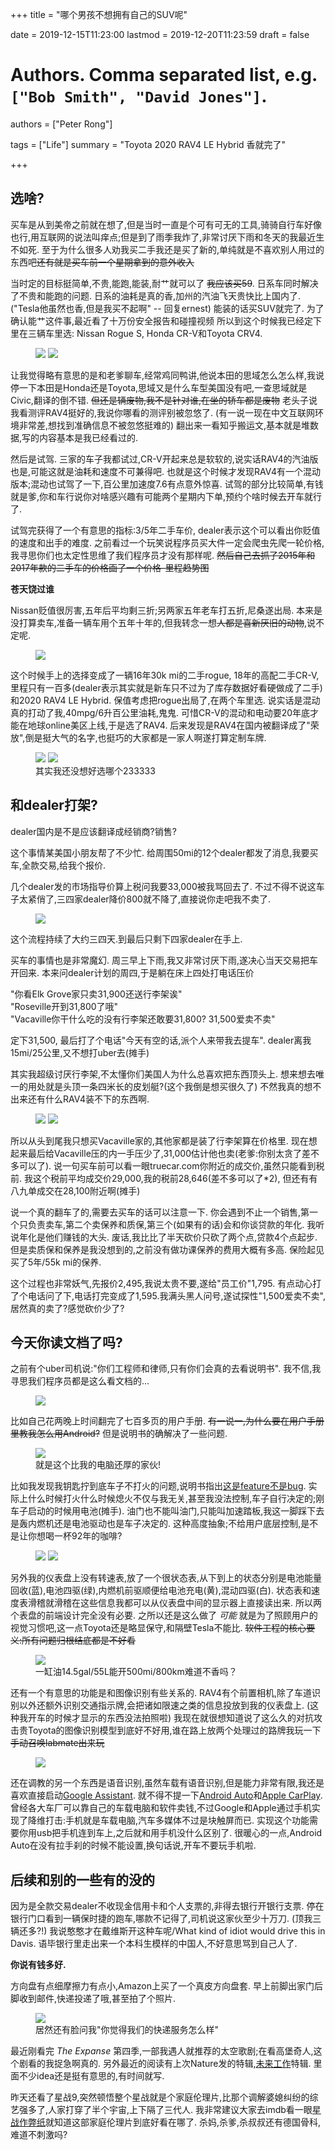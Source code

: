 +++
title = "哪个男孩不想拥有自己的SUV呢"

date = 2019-12-15T11:23:00
lastmod = 2019-12-20T11:23:59
draft = false

# Authors. Comma separated list, e.g. `["Bob Smith", "David Jones"]`.
authors = ["Peter Rong"]

tags = ["Life"]
summary = "Toyota 2020 RAV4 LE Hybrid 香就完了"

+++

## 选啥?

买车是从到美帝之前就在想了,但是当时一直是个可有可无的工具,骑骑自行车好像也行,用互联网的说法叫痒点;但是到了雨季我炸了,非常讨厌下雨和冬天的我最近生不如死.
至于为什么很多人劝我买二手我还是买了新的,单纯就是不喜欢别人用过的东西吧~~还有就是买车前一个星期拿到的意外收入~~

当时定的目标挺简单,不贵,能跑,能装,耐艹就可以了 ~~我应该买59~~.
日系车同时解决了不贵和能跑的问题.
日系的油耗是真的香,加州的汽油飞天贵快比上国内了.
("Tesla他虽然也香,但是我买不起啊" -- 回复ernest)
能装的话买SUV就完了.
为了确认能艹这件事,最近看了十万份安全报告和碰撞视频
所以到这个时候我已经定下里在三辆车里选: Nissan Rogue S, Honda CR-V和Toyota CRV4.

<figure>
  <img src="/img/post/rav4/rav4-front0.jpg"/>
  <img src="/img/post/rav4/rav4-front1.jpg"/>
</figure>

让我觉得略有意思的是和老爹聊车,经常鸡同鸭讲,他说本田的思域怎么怎么样,我说停一下本田是Honda还是Toyota,思域又是什么车型美国没有吧,一查思域就是Civic,翻译的倒不错.
~~但还是辆废物,我不是针对谁,在坐的轿车都是废物~~
老头子说我看测评RAV4挺好的,我说你哪看的测评别被忽悠了.
(有一说一现在中文互联网环境非常差,想找到准确信息不被忽悠挺难的)
翻出来一看知乎搬运文,基本就是堆数据,写的内容基本是我已经看过的.

然后是试驾.
三家的车子我都试过,CR-V开起来总是软软的,说实话RAV4的汽油版也是,可能这就是油耗和速度不可兼得吧.
也就是这个时候才发现RAV4有一个混动版本;混动也试驾了一下,百公里加速度7.6有点意外惊喜.
试驾的部分比较简单,有钱就是爹,你和车行说你对啥感兴趣有可能两个星期内下单,预约个啥时候去开车就行了.

试驾完获得了一个有意思的指标:3/5年二手车价, dealer表示这个可以看出你贬值的速度和出手的难度.
之前看过一个玩笑说程序员买大件一定会爬虫先爬一轮价格,我寻思你们也太定性思维了我们程序员才没有那样呢.
~~然后自己去抓了2015年和2017年款的二手车的价格画了一个价格-里程趋势图~~

**苍天饶过谁**

Nissan贬值很厉害,五年后平均剩三折;另两家五年老车打五折,尼桑遂出局.
本来是没打算卖车,准备一辆车用个五年十年的,但我转念一想~~人都是喜新厌旧的动物~~,说不定呢.

<figure>
  <img src="/img/post/rav4/rav4-back.jpg"/>
</figure>

这个时候手上的选择变成了一辆16年30k mi的二手rogue, 18年的高配二手CR-V,里程只有一百多(dealer表示其实就是新车只不过为了库存数据好看硬做成了二手)和2020 RAV4 LE Hybrid.
保值考虑把rogue出局了,在两个车里选.
说实话是混动真的打动了我,40mpg/6升百公里油耗,鬼鬼.
可惜CR-V的混动和电动要20年底才能在地球online美区上线,于是选了RAV4.
后来发现是RAV4在国内被翻译成了"荣放",倒是挺大气的名字,也挺巧的大家都是一家人啊遂打算定制车牌.

<figure>
  <img src="/img/post/rav4/RONG879.jpg"/>
  <img src="/img/post/rav4/879RONG.jpg"/>
  <figcaption>其实我还没想好选哪个233333</figcaption>
</figure>

## 和dealer打架?

dealer国内是不是应该翻译成经销商?销售?

这个事情某美国小朋友帮了不少忙.
给周围50mi的12个dealer都发了消息,我要买车,全款交易,给我个报价.

几个dealer发的市场指导价算上税问我要33,000被我骂回去了.
不过不得不说这车子太紧俏了,三四家dealer降价800就不降了,直接说你走吧我不卖了.

<figure>
  <img src="/img/post/rav4/cat-questionmark.gif"/>
</figure>

这个流程持续了大约三四天.到最后只剩下四家dealer在手上.

买车的事情也是非常魔幻.
周三早上下雨,我又非常讨厌下雨,遂决心当天交易把车开回来.
本来问dealer计划的周四,于是躺在床上四处打电话压价

"你看Elk Grove家只卖31,900还送行李架诶"  
"Roseville开到31,800了哦"  
"Vacaville你干什么吃的没有行李架还敢要31,800? 31,500爱卖不卖"  

定下31,500, 最后打了个电话"今天有空的话,派个人来带我去提车".
dealer离我15mi/25公里,又不想打uber去(摊手)

其实我超级讨厌行李架,不太懂你们美国人为什么总喜欢把东西顶头上.
想来想去唯一的用处就是头顶一条四米长的皮划艇?(这个我倒是想买很久了)
不然我真的想不出来还有什么RAV4装不下的东西啊.

<figure>
  <img src="/img/post/rav4/cargo0.jpg"/>
  <img src="/img/post/rav4/cargo1.jpg"/>
</figure>

所以从头到尾我只想买Vacaville家的,其他家都是装了行李架算在价格里.
现在想起来最后给Vacaville压的内一手压少了,31,000估计他也卖(老爹:你别太贪了差不多可以了).
说一句买车前可以看一眼truecar.com你附近的成交价,虽然只能看到税前.
我这个税前平均成交价29,000,我的税前28,646(差不多可以了\*2), 但还有有八九单成交在28,100附近啊(摊手)

说一个真的翻车了的,需要去买车的话可以注意一下.
你会遇到不止一个销售,第一个只负责卖车,第二个卖保养和质保,第三个(如果有的话)会和你谈贷款的年化.
我听说年化是他们赚钱的大头.
废话,我比比了半天砍价只砍了两个点,贷款4个点起步.
但是卖质保和保养是我没想到的,之前没有做功课保养的费用大概有多高.
保险起见买了5年/55k mi的保养.

这个过程也非常妖气,先报价2,495,我说太贵不要,遂给"员工价"1,795.
有点动心打了个电话问了下,电话打完变成了1,595.我满头黑人问号,遂试探性"1,500爱卖不卖",居然真的卖了?感觉砍价少了?

## 今天你读文档了吗?

之前有个uber司机说:"你们工程师和律师,只有你们会真的去看说明书".
我不信,我寻思我们程序员都是这么看文档的...

<figure>
  <img src="/img/post/rav4/documentation-stackoverflow.jpg"/>
</figure>

比如自己花两晚上时间翻完了七百多页的用户手册.
~~有一说一,为什么要在用户手册里教我怎么用Android?~~
但是说明书的确解决了一些问题.

<figure>
  <img src="/img/post/rav4/user-manual.jpg"/>
  <figcaption>就是这个比我的电脑还厚的家伙!</figcaption>
</figure>

比如我发现我钥匙拧到底车子不打火的问题,说明书指出[这是feature不是bug](https://www.wired.com/story/its-not-a-bug-its-a-feature/).
实际上什么时候打火什么时候熄火不仅与我无关,甚至我没法控制,车子自行决定的;刚车子启动的时候用电池(摊手).
油门也不能叫油门,只能叫加速踏板,我这一脚踩下去是轰内燃机还是电池驱动也是车子决定的.
这种高度抽象;不给用户底层控制,是不是让你想喝一杯92年的咖啡?

<figure>
  <img src="/img/post/rav4/no-java.jpg"/>
  <img src="/img/post/rav4/java.jpg"/>
</figure>

另外我的仪表盘上没有转速表,放了一个很状态表,从下到上的状态分别是电池能量回收(蓝),电池四驱(绿),内燃机前驱顺便给电池充电(黄),混动四驱(白).
状态表和速度表滑稽就滑稽在这些信息我都可以从仪表盘中间的显示器上直接读出来.
所以两个表盘的前端设计完全没有必要.
之所以还是这么做了 _可能_ 就是为了照顾用户的视觉习惯吧,这一点Toyota还是略显保守,和隔壁Tesla不能比.
~~软件工程的核心要义:所有问题归根结底都是不好看~~
<figure>
  <img src="/img/post/rav4/meter.jpg"/>
  <figcaption>一缸油14.5gal/55L能开500mi/800km难道不香吗？</figcaption>
</figure>

还有一个有意思的功能是和图像识别有些关系的.
RAV4有个前置相机,除了车道识别以外还额外识别交通指示牌,会把诸如限速之类的信息投放到我的仪表盘上.
(这种我开车的时候才显示的东西没法拍照啦)
我现在就很想知道说了这么久的对抗攻击贵Toyota的图像识别模型到底好不好用,谁在路上放两个处理过的路牌我玩一下
~~手动召唤labmate出来玩~~

<figure>
  <img src="/img/post/rav4/interior-front.jpg"/>
</figure>

还在调教的另一个东西是语音识别,虽然车载有语音识别,但是能力非常有限,我还是喜欢直接启动[Google Assistant](https://assistant.google.com/).
就不得不提一下[Android Auto](https://www.android.com/auto/)和[Apple CarPlay](https://www.apple.com/ios/carplay/).
曾经各大车厂可以靠自己的车载电脑和软件卖钱,不过Google和Apple通过手机实现了降维打击:手机就是车载电脑,汽车多媒体不过是块触屏而已.
实现这个功能需要你用usb把手机连到车上,之后就和用手机没什么区别了.
很暖心的一点,Android Auto在没有拉手刹的时候不能设置,换句话说,开车不要玩手机啦.

## 后续和别的一些有的没的

因为是全款交易dealer不收现金信用卡和个人支票的,非得去银行开银行支票.
停在银行门口看到一辆保时捷的跑车,哪款不记得了,司机说这家伙至少十万刀.
(顶我三辆还多?!)
我说憨憨才在戴维斯开这种车呢/What kind of idiot would drive this in Davis.
语毕银行里走出来一个本科生模样的中国人,不好意思骂到自己人了.

**你说有钱多好.**

方向盘有点细摩擦力有点小,Amazon上买了一个真皮方向盘套.
早上前脚出家门后脚收到邮件,快递投递了哦,甚至拍了个照片.

<figure>
  <img src="/img/post/rav4/helpless.jpg"/>
  <figcaption>居然还有脸问我"你觉得我们的快递服务怎么样"</figcaption>
</figure>

最近刚看完 _The Expanse_ 第四季,一部我遇人就推荐的太空歌剧;在看高堡奇人,这个剧看的我捉急啊真的.
另外最近的阅读有上次Nature发的特辑,[未来工作](https://www.nature.com/news/the-future-of-work-1.22840)特辑.
里面不少idea还是挺有意思的,有时间就写.

昨天还看了星战9,突然顿悟整个星战就是个家庭伦理片,比那个调解婆媳纠纷的综艺强多了,人家打穿了半个宇宙,上下隔了三代人.
我非常建议大家去imdb看一眼[星战作弊纸](https://www.imdb.com/list/ls044584823/videoplayer/vi2921512729)就知道这部家庭伦理片到底好看在哪了.
杀妈,杀爹,杀叔叔还有德国骨科,难道不刺激吗?

